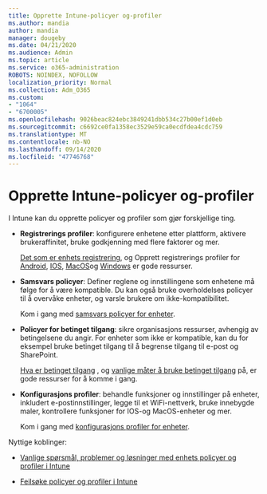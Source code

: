 ```yaml
---
title: Opprette Intune-policyer og-profiler
ms.author: mandia
author: mandia
manager: dougeby
ms.date: 04/21/2020
ms.audience: Admin
ms.topic: article
ms.service: o365-administration
ROBOTS: NOINDEX, NOFOLLOW
localization_priority: Normal
ms.collection: Adm_O365
ms.custom:
- "1064"
- "6700005"
ms.openlocfilehash: 9026beac824ebc3849241dbb534c27b00ef1d0eb
ms.sourcegitcommit: c6692ce0fa1358ec3529e59ca0ecdfdea4cdc759
ms.translationtype: MT
ms.contentlocale: nb-NO
ms.lasthandoff: 09/14/2020
ms.locfileid: "47746768"
---
```

# <a name="creating-intune-policy-and-profiles"></a>Opprette Intune-policyer og-profiler

I Intune kan du opprette policyer og profiler som gjør forskjellige ting.

- **Registrerings profiler**: konfigurere enhetene etter plattform, aktivere brukeraffinitet, bruke godkjenning med flere faktorer og mer.

  [Det som er enhets registrering](https://docs.microsoft.com/intune/device-enrollment), og Opprett registrerings profiler for [Android](https://docs.microsoft.com/intune/android-enroll), [IOS](https://docs.microsoft.com/intune/ios-enroll), [MacOS](https://docs.microsoft.com/intune/macos-enroll)og [Windows](https://docs.microsoft.com/intune/windows-enrollment-methods) er gode ressurser.

- **Samsvars policyer**: Definer reglene og innstillingene som enhetene må følge for å være kompatible. Du kan også bruke overholdelses policyer til å overvåke enheter, og varsle brukere om ikke-kompatibilitet.

  Kom i gang med [samsvars policyer for enheter](https://docs.microsoft.com/intune/device-compliance-get-started).
- **Policyer for betinget tilgang**: sikre organisasjons ressurser, avhengig av betingelsene du angir. For enheter som ikke er kompatible, kan du for eksempel bruke betinget tilgang til å begrense tilgang til e-post og SharePoint.

  [Hva er betinget tilgang](https://docs.microsoft.com/intune/conditional-access) , og [vanlige måter å bruke betinget tilgang](https://docs.microsoft.com/intune/conditional-access-intune-common-ways-use) på, er gode ressurser for å komme i gang.

- **Konfigurasjons profiler**: behandle funksjoner og innstillinger på enheter, inkludert e-postinnstillinger, legge til et WiFi-nettverk, bruke innebygde maler, kontrollere funksjoner for IOS-og MacOS-enheter og mer.

  Kom i gang med [konfigurasjons profiler for enheter](https://docs.microsoft.com/intune/device-profiles).

Nyttige koblinger:

- [Vanlige spørsmål, problemer og løsninger med enhets policyer og profiler i Intune](https://docs.microsoft.com/intune/device-profile-troubleshoot)

- [Feilsøke policyer og profiler i Intune](https://docs.microsoft.com/intune/troubleshoot-policies-in-microsoft-intune)
